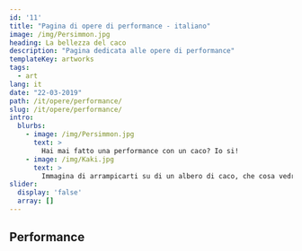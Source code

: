 ```yaml
---
id: '11'
title: "Pagina di opere di performance - italiano"
image: /img/Persimmon.jpg
heading: La bellezza del caco
description: "Pagina dedicata alle opere di performance"
templateKey: artworks
tags:
  - art
lang: it
date: "22-03-2019"
path: /it/opere/performance/
slug: /it/opere/performance/
intro:
  blurbs:
    - image: /img/Persimmon.jpg
      text: >
        Hai mai fatto una performance con un caco? Io si!
    - image: /img/Kaki.jpg
      text: >
        Immagina di arrampicarti su di un albero di caco, che cosa vedresti una volta in cima?
slider:
  display: 'false'
  array: []
---
```


## Performance
